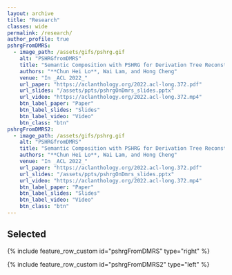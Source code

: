 ```yaml
---
layout: archive
title: "Research"
classes: wide
permalink: /research/
author_profile: true
pshrgFromDMRS:
  - image_path: /assets/gifs/pshrg.gif
    alt: "PSHRGfromDMRS"
    title: "Semantic Composition with PSHRG for Derivation Tree Reconstruction from Graph-Based Meaning Representations"
    authors: "**Chun Hei Lo**, Wai Lam, and Hong Cheng"
    venue: "In _ACL 2022_"
    url_paper: "https://aclanthology.org/2022.acl-long.372.pdf"
    url_slides: "/assets/ppts/pshrgOnDmrs_slides.pptx"
    url_video: "https://aclanthology.org/2022.acl-long.372.mp4"
    btn_label_paper: "Paper"
    btn_label_slides: "Slides"
    btn_label_video: "Video"
    btn_class: "btn"
pshrgFromDMRS2:
  - image_path: /assets/gifs/pshrg.gif
    alt: "PSHRGfromDMRS"
    title: "Semantic Composition with PSHRG for Derivation Tree Reconstruction from Graph-Based Meaning Representations"
    authors: "**Chun Hei Lo**, Wai Lam, and Hong Cheng"
    venue: "In _ACL 2022_"
    url_paper: "https://aclanthology.org/2022.acl-long.372.pdf"
    url_slides: "/assets/ppts/pshrgOnDmrs_slides.pptx"
    url_video: "https://aclanthology.org/2022.acl-long.372.mp4"
    btn_label_paper: "Paper"
    btn_label_slides: "Slides"
    btn_label_video: "Video"
    btn_class: "btn"
---
```


<!-- {% for post in site.posts limit: 5 %}
  {% include archive-single.html %}
{% endfor %} -->

## Selected

{% include feature_row_custom id="pshrgFromDMRS" type="right" %}

{% include feature_row_custom id="pshrgFromDMRS2" type="left" %}